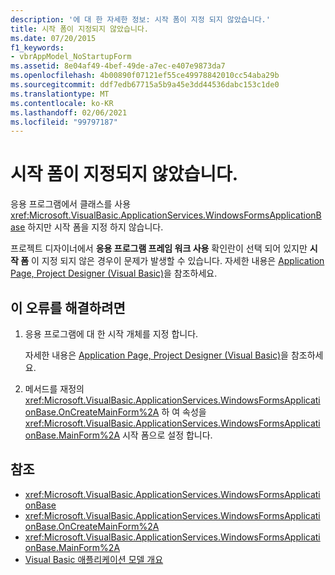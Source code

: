 ```yaml
---
description: '에 대 한 자세한 정보: 시작 폼이 지정 되지 않았습니다.'
title: 시작 폼이 지정되지 않았습니다.
ms.date: 07/20/2015
f1_keywords:
- vbrAppModel_NoStartupForm
ms.assetid: 8e04af49-4bef-49de-a7ec-e407e9873da7
ms.openlocfilehash: 4b00890f07121ef55ce49978842010cc54aba29b
ms.sourcegitcommit: ddf7edb67715a5b9a45e3dd44536dabc153c1de0
ms.translationtype: MT
ms.contentlocale: ko-KR
ms.lasthandoff: 02/06/2021
ms.locfileid: "99797187"
---
```

# <a name="a-startup-form-has-not-been-specified"></a>시작 폼이 지정되지 않았습니다.

응용 프로그램에서 클래스를 사용 <xref:Microsoft.VisualBasic.ApplicationServices.WindowsFormsApplicationBase> 하지만 시작 폼을 지정 하지 않습니다.  
  
 프로젝트 디자이너에서 **응용 프로그램 프레임 워크 사용** 확인란이 선택 되어 있지만 **시작 폼** 이 지정 되지 않은 경우이 문제가 발생할 수 있습니다. 자세한 내용은 [Application Page, Project Designer (Visual Basic)](/visualstudio/ide/reference/application-page-project-designer-visual-basic)을 참조하세요.  
  
## <a name="to-correct-this-error"></a>이 오류를 해결하려면  
  
1. 응용 프로그램에 대 한 시작 개체를 지정 합니다.  
  
     자세한 내용은 [Application Page, Project Designer (Visual Basic)](/visualstudio/ide/reference/application-page-project-designer-visual-basic)을 참조하세요.  
  
2. 메서드를 재정의 <xref:Microsoft.VisualBasic.ApplicationServices.WindowsFormsApplicationBase.OnCreateMainForm%2A> 하 여 속성을 <xref:Microsoft.VisualBasic.ApplicationServices.WindowsFormsApplicationBase.MainForm%2A> 시작 폼으로 설정 합니다.  
  
## <a name="see-also"></a>참조

- <xref:Microsoft.VisualBasic.ApplicationServices.WindowsFormsApplicationBase>
- <xref:Microsoft.VisualBasic.ApplicationServices.WindowsFormsApplicationBase.OnCreateMainForm%2A>
- <xref:Microsoft.VisualBasic.ApplicationServices.WindowsFormsApplicationBase.MainForm%2A>
- [Visual Basic 애플리케이션 모델 개요](../../developing-apps/development-with-my/overview-of-the-visual-basic-application-model.md)
